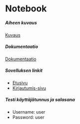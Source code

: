 # Notebook

##### Aiheen kuvaus
[Kuvaus](http://advancedkittenry.github.io/suunnittelu_ja_tyoymparisto/aiheet/Muistilista.html)

##### Dokumentaatio
[Dokumentaatio](doc/Tsohapalautus.pdf)

##### Sovelluksen linkit
* [Etusivu](http://samukaup.users.cs.helsinki.fi/tsoha/)
* [Kirjautumis-sivu](http://samukaup.users.cs.helsinki.fi/tsoha/login)

##### Testi käyttäjätunnus ja salasana
* Username: user
* Password: user




